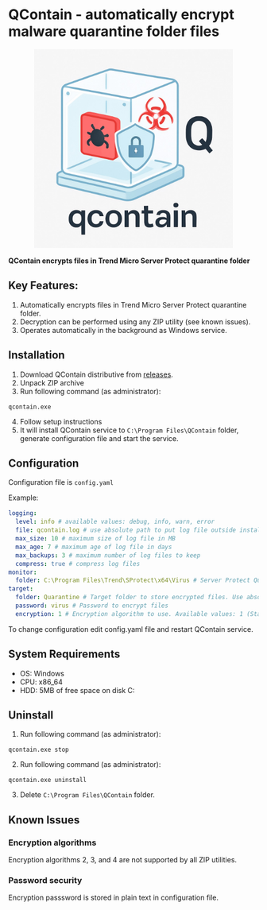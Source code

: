 
# QContain - automatically encrypt malware quarantine folder files

<p align="center">
  <img src="media/qcontain.jpeg" width="400"/>
</p>

**QContain encrypts files in Trend Micro Server Protect quarantine folder**

## Key Features:
1. Automatically encrypts files in Trend Micro Server Protect quarantine folder.
2. Decryption can be performed using any ZIP utility (see known issues).
3. Operates automatically in the background as Windows service.

## Installation

1. Download QContain distributive from  [releases](https://github.com/mpkondrashin/qcontain/releases/latest).
2. Unpack ZIP archive
3. Run following command (as administrator):
```commandline
qcontain.exe
```
4. Follow setup instructions
5. It will install QContain service to ```C:\Program Files\QContain```  folder, generate configuration file and start the service.

## Configuration

Configuration file is ```config.yaml```

Example:
```yaml
logging:
  level: info # available values: debug, info, warn, error
  file: qcontain.log # use absolute path to put log file outside installation folder
  max_size: 10 # maximum size of log file in MB
  max_age: 7 # maximum age of log file in days
  max_backups: 3 # maximum number of log files to keep
  compress: true # compress log files
monitor:
  folder: C:\Program Files\Trend\SProtect\x64\Virus # Server Protect Quarantine folder. Change it if you have different installation path
target:
  folder: Quarantine # Target folder to store encrypted files. Use absolute path to put files outside installation folder
  password: virus # Password to encrypt files
  encryption: 1 # Encryption algorithm to use. Available values: 1 (Standard ZIP Encryption), 2 (AES128), 3 (AES192), 4 (AES256)
```

To change configuration edit config.yaml file and restart QContain service.

## System Requirements

- OS: Windows
- CPU: x86_64
- HDD: 5MB of free space on disk C:

## Uninstall

1. Run following command (as administrator):
```commandline
qcontain.exe stop
```
2. Run following command (as administrator):
```commandline
qcontain.exe uninstall
```
3. Delete ```C:\Program Files\QContain``` folder.

## Known Issues

### Encryption algorithms
Encryption algorithms 2, 3, and 4 are not supported by all ZIP utilities.

### Password security
Encryption passsword is stored in plain text in configuration file.